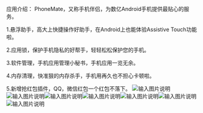 应用介绍：
PhoneMate，又称手机伴侣，为数亿Android手机提供最贴心的服务。

1.悬浮助手，高大上快捷操作好助手，在Android上也能体验Assistive Touch功能啦。

2.应用锁，保护手机隐私的好帮手，轻轻松松保护您的手机。

3.软件管理，手机应用管理小秘书，手机应用一览无余。

4.内存清理，快准狠的内存杀手，手机用再久也不担心卡顿啦。

5.新增抢红包插件，QQ，微信红包一个红包不落下。
![输入图片说明](http://h.hiphotos.bdimg.com/wisegame/pic/item/5a01213fb80e7bec83e20996282eb9389b506b89.jpg "在这里输入图片标题")![输入图片说明](http://e.hiphotos.bdimg.com/wisegame/pic/item/afbf6c81800a19d8b83f8e7234fa828ba61e468c.jpg "在这里输入图片标题")![![输入图片说明](http://a.hiphotos.bdimg.com/wisegame/pic/item/7ad8bc3eb13533fa8a459859afd3fd1f40345bd1.jpg "在这里输入图片标题")](http://c.hiphotos.bdimg.com/wisegame/pic/item/18ec54e736d12f2e6338a41748c2d5628535688c.jpg "在这里输入图片标题")![![输入图片说明](http://a.hiphotos.bdimg.com/wisegame/pic/item/2836acaf2edda3ccacf2b25706e93901213f92b7.jpg "在这里输入图片标题")](http://a.hiphotos.bdimg.com/wisegame/pic/item/7ad8bc3eb13533fa8a459859afd3fd1f40345bd1.jpg "在这里输入图片标题")![输入图片说明](http://c.hiphotos.bdimg.com/wisegame/pic/item/d0de9c82d158ccbf6e4fbe4d1ed8bc3eb03541d1.jpg "在这里输入图片标题")![输入图片说明](http://a.hiphotos.bdimg.com/wisegame/pic/item/2836acaf2edda3ccacf2b25706e93901213f92b7.jpg "在这里输入图片标题")![输入图片说明](http://git.oschina.net/uploads/images/2016/0310/160012_31690ae7_414444.jpeg "在这里输入图片标题")